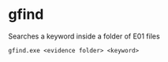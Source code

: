 # gfind
Searches a keyword inside a folder of E01 files
```
gfind.exe <evidence folder> <keyword>
```
